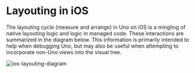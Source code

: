 ﻿# Layouting in iOS

The layouting cycle (measure and arrange) in Uno on iOS is a mingling of native layouting logic and logic in managed code. These interactions are summarized in the diagram below. This information is primarily intended to help when debugging Uno, but may also be useful when attempting to incorporate non-Uno views into the visual tree.

![ios-layouting-diagram](assets/layouting-ios.png)
